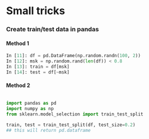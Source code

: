 # Small tricks

### Create train/test data in pandas

#### Method 1
```python
In [11]: df = pd.DataFrame(np.random.randn(100, 2))
In [12]: msk = np.random.rand(len(df)) < 0.8
In [13]: train = df[msk]
In [14]: test = df[~msk]
```

#### Method 2
```python

import pandas as pd
import numpy as np
from sklearn.model_selection import train_test_split

train, test = train_test_split(df, test_size=0.2)
## this will return pd.dataframe
```
# 

#  



